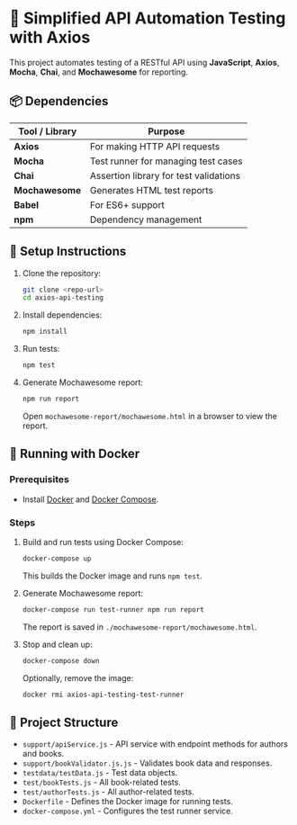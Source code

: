 # 📘 Simplified API Automation Testing with Axios

This project automates testing of a RESTful API using **JavaScript**, **Axios**, **Mocha**, **Chai**, and **Mochawesome** for reporting.

## 📦 Dependencies

| Tool / Library | Purpose |
|---------------|---------|
| **Axios**     | For making HTTP API requests |
| **Mocha**     | Test runner for managing test cases |
| **Chai**      | Assertion library for test validations |
| **Mochawesome** | Generates HTML test reports |
| **Babel**     | For ES6+ support |
| **npm**       | Dependency management |

## 🚀 Setup Instructions

1. Clone the repository:
   ```bash
   git clone <repo-url>
   cd axios-api-testing
   ```

2. Install dependencies:
   ```bash
   npm install
   ```

3. Run tests:
   ```bash
   npm test
   ```

4. Generate Mochawesome report:
   ```bash
   npm run report
   ```
   Open `mochawesome-report/mochawesome.html` in a browser to view the report.

## 🐳 Running with Docker

### Prerequisites
- Install [Docker](https://docs.docker.com/get-docker/) and [Docker Compose](https://docs.docker.com/compose/install/).

### Steps
1. Build and run tests using Docker Compose:
   ```bash
   docker-compose up
   ```
   This builds the Docker image and runs `npm test`.

2. Generate Mochawesome report:
   ```bash
   docker-compose run test-runner npm run report
   ```
   The report is saved in `./mochawesome-report/mochawesome.html`.

3. Stop and clean up:
   ```bash
   docker-compose down
   ```
   Optionally, remove the image:
   ```bash
   docker rmi axios-api-testing-test-runner
   ```

## 📂 Project Structure

- `support/apiService.js` - API service with endpoint methods for authors and books.
- `support/bookValidator.js.js` - Validates book data and responses.
- `testdata/testData.js` - Test data objects.
- `test/bookTests.js` - All book-related tests.
- `test/authorTests.js` - All author-related tests.
- `Dockerfile` - Defines the Docker image for running tests.
- `docker-compose.yml` - Configures the test runner service.